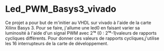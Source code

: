 # Led_PWM_Basys3_vivado

Ce projet a pour but de m'initier au VHDL sur vivado à l'aide de la carte Xilinx Basys 3. Pour se faire, j'allume une led0 en faisant varier sa luminosité à l'aide d'un signal PWM avec 2¹⁶ (0 : 2¹⁶-1)valeurs de rapports cycliques différents. Pour donner ces valeurs de rapports cycliques,j'utilise les 16 interrupteurs de la carte de développement.




